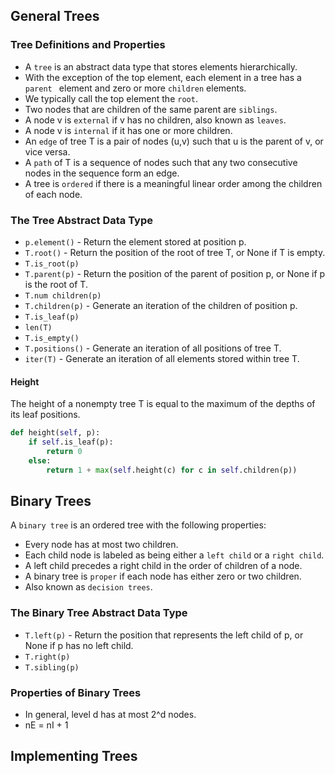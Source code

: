 ## General Trees
### Tree Definitions and Properties
* A `tree` is an abstract data type that stores elements hierarchically.
* With the exception of the top element, each element in a tree has a `parent `
element and zero or more `children` elements.
* We typically call the top element the `root`.
* Two nodes that are children of the same parent are `siblings`.
* A node v is `external` if v has no children, also known as `leaves`.
* A node v is `internal` if it has one or more children. 
* An `edge` of tree T is a pair of nodes (u,v) such that u is the parent of v, or vice versa.
* A `path` of T is a sequence of nodes such that any two consecutive nodes in the sequence form an edge.
* A tree is `ordered` if there is a meaningful linear order among the children of each node.

### The Tree Abstract Data Type
* `p.element()` - Return the element stored at position p.
* `T.root()` - Return the position of the root of tree T, or None if T is empty.
* `T.is_root(p)`
* `T.parent(p)` - Return the position of the parent of position p, or None if p is the root of T.
* `T.num children(p)`
* `T.children(p)` - Generate an iteration of the children of position p.
* `T.is_leaf(p)`
* `len(T)`
* `T.is_empty()`
* `T.positions()` - Generate an iteration of all positions of tree T.
* `iter(T)` - Generate an iteration of all elements stored within tree T.

#### Height
The height of a nonempty tree T is equal to the maximum of the depths of its leaf positions.
```python
def height(self, p):
    if self.is_leaf(p):
        return 0 
    else:
        return 1 + max(self.height(c) for c in self.children(p))
```

## Binary Trees
A `binary tree` is an ordered tree with the following properties:
* Every node has at most two children.
* Each child node is labeled as being either a `left child` or a `right child`.
* A left child precedes a right child in the order of children of a node.
* A binary tree is `proper` if each node has either zero or two children.
* Also known as `decision trees`.

### The Binary Tree Abstract Data Type
* `T.left(p)` - Return the position that represents the left child of p, or None if p has no left child.
* `T.right(p)`
* `T.sibling(p)`

### Properties of Binary Trees
* In general, level d has at most 2^d nodes.
* nE = nI + 1

## Implementing Trees










